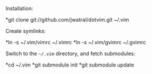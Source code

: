 Installation:

*git clone git://github.com/jwatral/dotvim.git ~/.vim

Create symlinks:

*ln -s ~/.vim/vimrc ~/.vimrc
*ln -s ~/.vim/gvimrc ~/.gvimrc

Switch to the `~/.vim` directory, and fetch submodules:

*cd ~/.vim
*git submodule init
*git submodule update
